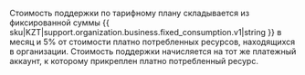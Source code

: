 Стоимость поддержки по тарифному плану складывается из фиксированной суммы {{ sku|KZT|support.organization.business.fixed_consumption.v1|string }} в месяц и 5% от стоимости платно потребленных ресурсов, находящихся в организации. Стоимость поддержки начисляется на тот же платежный аккаунт, к которому прикреплен платно потребленный ресурс.